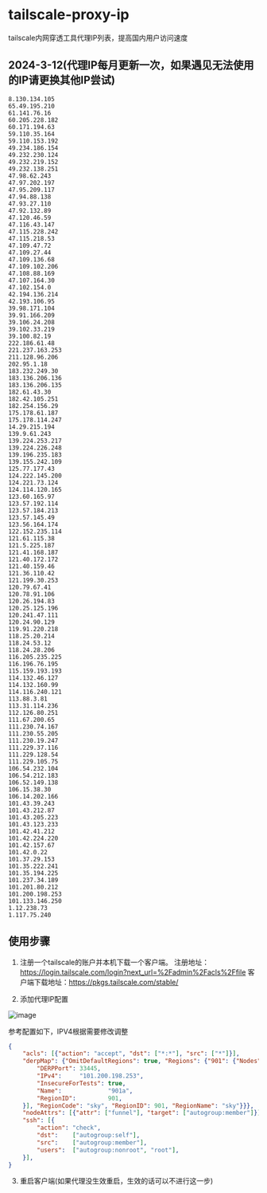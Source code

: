 # tailscale-proxy-ip
tailscale内网穿透工具代理IP列表，提高国内用户访问速度


## 2024-3-12(代理IP每月更新一次，如果遇见无法使用的IP请更换其他IP尝试)

```
8.130.134.105
65.49.195.210
61.141.76.16
60.205.228.182	
60.171.194.63	
59.110.35.164	
59.110.153.192	
49.234.186.154	
49.232.230.124	
49.232.219.152	
49.232.138.251	
47.98.62.243	
47.97.202.197	
47.95.209.117	
47.94.88.138	
47.93.27.110	
47.92.132.89	
47.120.46.59	
47.116.43.147	
47.115.228.242	
47.115.218.53	
47.109.47.72	
47.109.27.44	
47.109.136.68	
47.109.102.206	
47.108.88.169	
47.107.164.30	
47.102.154.0
42.194.136.214	
42.193.106.95	
39.98.171.104	
39.91.166.209	
39.106.24.208	
39.102.33.219	
39.100.82.19	
222.186.61.48	
221.237.163.253	
211.128.96.206
202.95.1.18	
183.232.249.30	
183.136.206.136	
183.136.206.135
182.61.43.30	
182.42.105.251	
182.254.156.29	
175.178.61.187	
175.178.114.247
14.29.215.194	
139.9.61.243	
139.224.253.217	
139.224.226.248
139.196.235.183	
139.155.242.109
125.77.177.43	
124.222.145.200	
124.221.73.124	
124.114.120.165
123.60.165.97	
123.57.192.114	
123.57.184.213	
123.57.145.49	
123.56.164.174	
122.152.235.114	
121.61.115.38	
121.5.225.187	
121.41.168.187
121.40.172.172
121.40.159.46
121.36.110.42
121.199.30.253
120.79.67.41	
120.78.91.106	
120.26.194.83	
120.25.125.196
120.241.47.111
120.24.90.129	
119.91.220.218	
118.25.20.214
118.24.53.12	
118.24.28.206
116.205.235.225
116.196.76.195	
115.159.193.193
114.132.46.127	
114.132.160.99
114.116.240.121
113.88.3.81
113.31.114.236	
112.126.80.251
111.67.200.65
111.230.74.167	
111.230.55.205	
111.230.19.247	
111.229.37.116
111.229.128.54	
111.229.105.75	
106.54.232.104	
106.54.212.183
106.52.149.138
106.15.38.30
106.14.202.166
101.43.39.243
101.43.212.87	
101.43.205.223
101.43.123.233
101.42.41.212
101.42.224.220	
101.42.157.67	
101.42.0.22	
101.37.29.153	
101.35.222.241	
101.35.194.225	
101.237.34.189	
101.201.80.212
101.200.198.253	
101.133.146.250
1.12.238.73
1.117.75.240
```

## 使用步骤

1. 注册一个tailscale的账户并本机下载一个客户端。
注册地址：https://login.tailscale.com/login?next_url=%2Fadmin%2Facls%2Ffile
客户端下载地址：https://pkgs.tailscale.com/stable/

3. 添加代理IP配置

![image](https://github.com/sky984-11/tailscale-proxy-ip/assets/58068214/96042857-0019-4f58-baa7-e8e34b72974a)

参考配置如下，IPV4根据需要修改调整
```json
{
	"acls": [{"action": "accept", "dst": ["*:*"], "src": ["*"]}],
	"derpMap": {"OmitDefaultRegions": true, "Regions": {"901": {"Nodes": [{
		"DERPPort": 33445,
		"IPv4":     "101.200.198.253",
		"InsecureForTests": true,
		"Name":             "901a",
		"RegionID":         901,
	}], "RegionCode": "sky", "RegionID": 901, "RegionName": "sky"}}},
	"nodeAttrs": [{"attr": ["funnel"], "target": ["autogroup:member"]}],
	"ssh": [{
		"action": "check",
		"dst":    ["autogroup:self"],
		"src":    ["autogroup:member"],
		"users":  ["autogroup:nonroot", "root"],
	}],
}


```

3. 重启客户端(如果代理没生效重启，生效的话可以不进行这一步)



  
